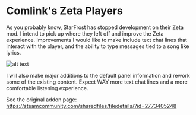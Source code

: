 # Comlink's Zeta Players

As you probably know, StarFrost has stopped development on their Zeta mod. I intend to pick up where they left off and improve the Zeta experience. Improvements I would like to make include text chat lines that interact with the player, and the ability to type messages tied to a song like lyrics.

![alt text](https://media.discordapp.net/attachments/873333019996459041/950538148767756328/unknown.png?width=604&height=462)

I will also make major additions to the default panel information and rework some of the existing content. Expect WAY more text chat lines and a more comfortable listening experience.


See the original addon page: https://steamcommunity.com/sharedfiles/filedetails/?id=2773405248
